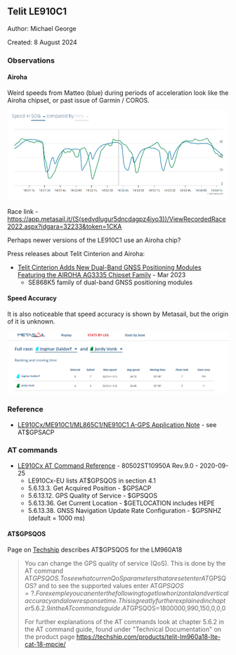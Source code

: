 ## Telit LE910C1

Author: Michael George

Created: 8 August 2024



### Observations

#### Airoha

Weird speeds from Matteo (blue) during periods of acceleration look like the Airoha chipset, or past issue of Garmin / COROS.

![matteo](img/matteo.png)

Race link - https://app.metasail.it/(S(sedvdlugur5dncdagpz4iyo3))/ViewRecordedRace2022.aspx?idgara=32233&token=1CKA

Perhaps newer versions of the LE910C1 use an Airoha chip?

Press releases about Telit Cinterion and Airoha:

- [Telit Cinterion Adds New Dual-Band GNSS Positioning Modules Featuring the AIROHA AG3335 Chipset Family](https://www.telit.com/press/telit-cinterion-adds-new-dual-band-gnss-positioning-modules-featuring-airoha-ag3335-chipset-family/) - Mar 2023
  - SE868K5 family of dual-band GNSS positioning modules



#### Speed Accuracy

It is also noticeable that speed accuracy is shown by Metasail, but the origin of it is unknown.

![speed accuracy](img/sacc.png)



### Reference

- [LE910Cx/ME910C1/ML865C1/NE910C1  A-GPS Application Note](https://sixfab.com/wp-content/uploads/2021/02/Telit_LE910Cx_ME910C1_ML865C1_NE910C1_A-GPS_Application_Note_r2.pdf) - see AT$GPSACP



### AT commands

- [LE910Cx AT Command Reference](https://sixfab.com/wp-content/uploads/2021/02/Telit_LE910Cx_AT_Command_Reference_r9.pdf) - 80502ST10950A Rev.9.0 - 2020-09-25
  - LE910Cx-EU lists AT$GPSQOS in section 4.1
  - 5.6.13.3. Get Acquired Position - $GPSACP
  - 5.6.13.12. GPS Quality of Service - $GPSQOS 
  - 5.6.13.36. Get Current Location - $GETLOCATION includes HEPE 
  - 5.6.13.38. GNSS Navigation Update Rate Configuration - $GPSNHZ (default = 1000 ms)



#### AT$GPSQOS

Page on [Techship](https://techship.com/support/faq/basic-gnss-gps-usage-for-telit-lm960a18-cellular-module/) describes AT$GPSQOS for the LM960A18

> You can change the GPS quality of service (QoS). This is done by the AT command AT$GPSQOS. To see what curren QoS parameters that are set enter AT$GPSQOS? and to see the supported values enter AT$GPSQOS=?. For exemple you can enter the following to get low horizontal and vertical accuracy and a low response time. This is greatly further explained in chapter 5.6.2.9 in the AT commands guide.
> AT$GPSQOS=1800000,990,150,0,0,0
>
> For further explanations of the AT commands look at chapter 5.6.2 in the AT command guide, found under "Technical Documentation" on the product page https://techship.com/products/telit-lm960a18-lte-cat-18-mpcie/
